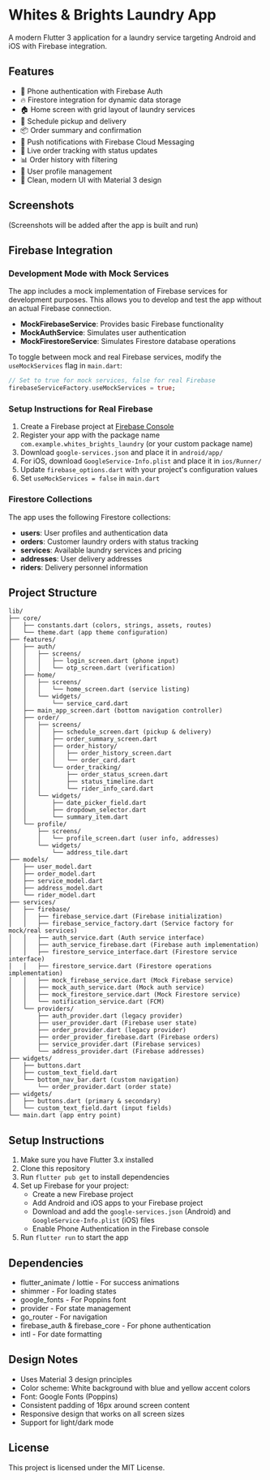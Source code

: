 # Whites & Brights Laundry App

A modern Flutter 3 application for a laundry service targeting Android and iOS with Firebase integration.

## Features

- 📱 Phone authentication with Firebase Auth
- 🔥 Firestore integration for dynamic data storage
- 🏠 Home screen with grid layout of laundry services
- 📅 Schedule pickup and delivery
- 📦 Order summary and confirmation
- 📱 Push notifications with Firebase Cloud Messaging
- 🚚 Live order tracking with status updates
- 📊 Order history with filtering
- 👤 User profile management
- 🧰 Clean, modern UI with Material 3 design

## Screenshots

(Screenshots will be added after the app is built and run)

## Firebase Integration

### Development Mode with Mock Services

The app includes a mock implementation of Firebase services for development purposes. This allows you to develop and test the app without an actual Firebase connection.

- **MockFirebaseService**: Provides basic Firebase functionality
- **MockAuthService**: Simulates user authentication
- **MockFirestoreService**: Simulates Firestore database operations

To toggle between mock and real Firebase services, modify the `useMockServices` flag in `main.dart`:

```dart
// Set to true for mock services, false for real Firebase
firebaseServiceFactory.useMockServices = true;
```

### Setup Instructions for Real Firebase

1. Create a Firebase project at [Firebase Console](https://console.firebase.google.com/)
2. Register your app with the package name `com.example.whites_brights_laundry` (or your custom package name)
3. Download `google-services.json` and place it in `android/app/`
4. For iOS, download `GoogleService-Info.plist` and place it in `ios/Runner/`
5. Update `firebase_options.dart` with your project's configuration values
6. Set `useMockServices = false` in `main.dart`

### Firestore Collections

The app uses the following Firestore collections:

- **users**: User profiles and authentication data
- **orders**: Customer laundry orders with status tracking
- **services**: Available laundry services and pricing
- **addresses**: User delivery addresses
- **riders**: Delivery personnel information

## Project Structure

```
lib/
├── core/
│   ├── constants.dart (colors, strings, assets, routes)
│   └── theme.dart (app theme configuration)
├── features/
│   ├── auth/
│   │   ├── screens/
│   │   │   ├── login_screen.dart (phone input)
│   │   │   └── otp_screen.dart (verification)
│   ├── home/
│   │   ├── screens/
│   │   │   └── home_screen.dart (service listing)
│   │   └── widgets/
│   │       └── service_card.dart
│   ├── main_app_screen.dart (bottom navigation controller)
│   ├── order/
│   │   ├── screens/
│   │   │   ├── schedule_screen.dart (pickup & delivery)
│   │   │   ├── order_summary_screen.dart
│   │   │   ├── order_history/
│   │   │   │   ├── order_history_screen.dart
│   │   │   │   └── order_card.dart
│   │   │   └── order_tracking/
│   │   │       ├── order_status_screen.dart
│   │   │       ├── status_timeline.dart
│   │   │       └── rider_info_card.dart
│   │   └── widgets/
│   │       ├── date_picker_field.dart
│   │       ├── dropdown_selector.dart
│   │       └── summary_item.dart
│   └── profile/
│       ├── screens/
│       │   └── profile_screen.dart (user info, addresses)
│       └── widgets/
│           └── address_tile.dart
├── models/
│   ├── user_model.dart
│   ├── order_model.dart
│   ├── service_model.dart
│   ├── address_model.dart
│   └── rider_model.dart
├── services/
│   ├── firebase/
│   │   ├── firebase_service.dart (Firebase initialization)
│   │   ├── firebase_service_factory.dart (Service factory for mock/real services)
│   │   ├── auth_service.dart (Auth service interface)
│   │   ├── auth_service_firebase.dart (Firebase auth implementation)
│   │   ├── firestore_service_interface.dart (Firestore service interface)
│   │   ├── firestore_service.dart (Firestore operations implementation)
│   │   ├── mock_firebase_service.dart (Mock Firebase service)
│   │   ├── mock_auth_service.dart (Mock auth service)
│   │   ├── mock_firestore_service.dart (Mock Firestore service)
│   │   └── notification_service.dart (FCM)
│   └── providers/
│       ├── auth_provider.dart (legacy provider)
│       ├── user_provider.dart (Firebase user state)
│       ├── order_provider.dart (legacy provider)
│       ├── order_provider_firebase.dart (Firebase orders)
│       ├── service_provider.dart (Firebase services)
│       └── address_provider.dart (Firebase addresses)
├── widgets/
│   ├── buttons.dart
│   ├── custom_text_field.dart
│   └── bottom_nav_bar.dart (custom navigation)
│       └── order_provider.dart (order state)
├── widgets/
│   ├── buttons.dart (primary & secondary)
│   └── custom_text_field.dart (input fields)
└── main.dart (app entry point)
```

## Setup Instructions

1. Make sure you have Flutter 3.x installed
2. Clone this repository
3. Run `flutter pub get` to install dependencies
4. Set up Firebase for your project:
   - Create a new Firebase project
   - Add Android and iOS apps to your Firebase project
   - Download and add the `google-services.json` (Android) and `GoogleService-Info.plist` (iOS) files
   - Enable Phone Authentication in the Firebase console
5. Run `flutter run` to start the app

## Dependencies

- flutter_animate / lottie - For success animations
- shimmer - For loading states
- google_fonts - For Poppins font
- provider - For state management
- go_router - For navigation
- firebase_auth & firebase_core - For phone authentication
- intl - For date formatting

## Design Notes

- Uses Material 3 design principles
- Color scheme: White background with blue and yellow accent colors
- Font: Google Fonts (Poppins)
- Consistent padding of 16px around screen content
- Responsive design that works on all screen sizes
- Support for light/dark mode

## License

This project is licensed under the MIT License.
